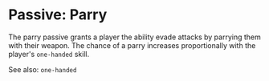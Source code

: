 # Passive: Parry
The parry passive grants a player the ability evade attacks by parrying them
with their weapon. The chance of a parry increases proportionally with the
player's `one-handed` skill.

See also: `one-handed`
